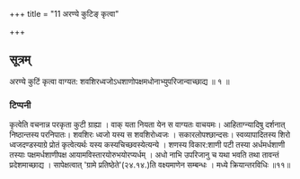 +++
title = "11 अरण्ये कुटिङ् कृत्वा"

+++
## सूत्रम्
अरण्ये कुटिं कृत्वा वाग्यत: शवशिरध्वजोऽधशाणोपक्षमधोनाभ्युपरिजान्वाच्छाद्य ॥ १ ॥  
### टिप्पनी
कृत्वेति वचनान्न परकृता कुटी ग्राह्या । वाक् यता नियता येन स वाग्यतः वाचयमः। आहिताग्न्यादिषु दर्शनात् निष्ठान्तस्य परनिपातः। शवशिरः ध्वजो यस्य स शवशिरोध्वजः । सकारलोपश्छान्दसः। स्वव्यापादितस्य शिरो ध्वजदण्डस्याग्रे प्रोतं कृत्वेत्यर्थः यस्य कस्यचिच्छवस्येत्यन्ये । शणस्य विकार:शाणी पटी तस्या अर्धमर्धशाणी तस्याः पक्षमर्धशाणीपक्ष आयामविस्तारयोरुभयोरप्यर्धम् । अधो नाभि उपरिजानु च यथा भवति तथा तावन्तं प्रदेशमाच्छाद्य । सापेक्षत्वात् 'ग्रामे प्रतिष्ठेते'(२४.१४.)ति वक्ष्यमाणेन सम्बन्धः । मध्ये क्रियान्तरविधिः ॥११॥
